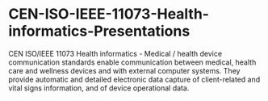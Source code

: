 # CEN-ISO-IEEE-11073-Health-informatics-Presentations
CEN ISO/IEEE 11073 Health informatics - Medical / health device communication standards enable communication between medical, health care and wellness devices and with external computer systems. They provide automatic and detailed electronic data capture of client-related and vital signs information, and of device operational data.
